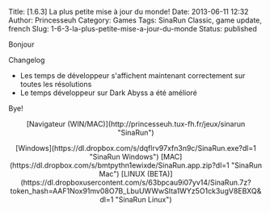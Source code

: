 Title: [1.6.3] La plus petite mise à jour du monde!
Date: 2013-06-11 12:32
Author: Princesseuh
Category: Games
Tags: SinaRun Classic, game update, french
Slug: 1-6-3-la-plus-petite-mise-a-jour-du-monde
Status: published

Bonjour

Changelog
- Les temps de développeur s'affichent maintenant correctement sur
toutes les résolutions
- Le temps développeur sur Dark Abyss a été amélioré

Bye!

<p>
<center>
[Navigateur
(WIN/MAC)](http://princesseuh.tux-fh.fr/jeux/sinarun "SinaRun")

</p>
<p>
[Windows](https://dl.dropbox.com/s/dqflrv97xfn3n9c/SinaRun.exe?dl=1 "SinaRun Windows")
[MAC](https://dl.dropbox.com/s/bmtpythn1ewixde/SinaRun.app.zip?dl=1 "SinaRun Mac")
[LINUX
(BETA)](https://dl.dropboxusercontent.com/s/63bpcau9i07yv14/SinaRun.7z?token_hash=AAF1Nox91mv08O7B_LbuUWWwSIta1WYz5O1ck3ugV8EBXQ&dl=1 "SinaRun Linux")

</center>
</p>

